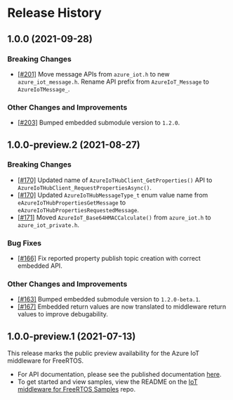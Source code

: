# Release History

## 1.0.0 (2021-09-28)

### Breaking Changes

- [[#201]](https://github.com/Azure/azure-iot-middleware-freertos/pull/201) Move message APIs from `azure_iot.h` to new `azure_iot_message.h`. Rename API prefix from `AzureIoT_Message` to `AzureIoTMessage_`.

### Other Changes and Improvements

- [[#203]](https://github.com/Azure/azure-iot-middleware-freertos/pull/203) Bumped embedded submodule version to `1.2.0`.

## 1.0.0-preview.2 (2021-08-27)

### Breaking Changes

- [[#170]](https://github.com/Azure/azure-iot-middleware-freertos/pull/170) Updated name of `AzureIoTHubClient_GetProperties()` API to `AzureIoTHubClient_RequestPropertiesAsync()`.
- [[#170]](https://github.com/Azure/azure-iot-middleware-freertos/pull/170) Updated `AzureIoTHubMessageType_t` enum value name from `eAzureIoTHubPropertiesGetMessage` to `eAzureIoTHubPropertiesRequestedMessage`.
- [[#171]](https://github.com/Azure/azure-iot-middleware-freertos/pull/171) Moved `AzureIoT_Base64HMACCalculate()` from `azure_iot.h` to `azure_iot_private.h`.

### Bug Fixes

- [[#166]](https://github.com/Azure/azure-iot-middleware-freertos/pull/166) Fix reported property publish topic creation with correct embedded API.

### Other Changes and Improvements

- [[#163]](https://github.com/Azure/azure-iot-middleware-freertos/pull/163) Bumped embedded submodule version to `1.2.0-beta.1`.
- [[#167]](https://github.com/Azure/azure-iot-middleware-freertos/pull/167) Embedded return values are now translated to middleware return values to improve debugability.

## 1.0.0-preview.1 (2021-07-13)

This release marks the public preview availability for the Azure IoT middleware for FreeRTOS.

- For API documentation, please see the published documentation [here](https://azure.github.io/azure-iot-middleware-freertos/).
- To get started and view samples, view the README on the [IoT middleware for FreeRTOS Samples](https://github.com/Azure-Samples/iot-middleware-freertos-samples) repo.
